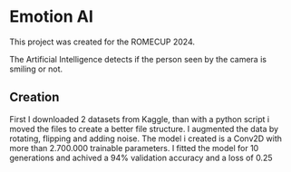 # Emotion AI

This project was created for the ROMECUP 2024.

The Artificial Intelligence detects if the person seen by the camera is smiling or not.

## Creation
First I downloaded 2 datasets from Kaggle, than with a python script i moved the files to create a better file structure.
I augmented the data by rotating, flipping and adding noise.
The model i created is a Conv2D with more than 2.700.000 trainable parameters.
I fitted the model for 10 generations and achived a 94% validation accuracy and a loss of 0.25
